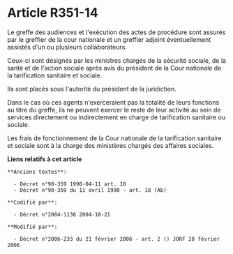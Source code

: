 # Article R351-14

Le greffe des audiences et l'exécution des actes de procédure sont assurés par le greffier de la cour nationale et un
greffier adjoint éventuellement assistés d'un ou plusieurs collaborateurs.

Ceux-ci sont désignés par les ministres chargés de la sécurité sociale, de la santé et de l'action sociale après avis du
président de la Cour nationale de la tarification sanitaire et sociale.

Ils sont placés sous l'autorité du président de la juridiction.

Dans le cas où ces agents n'exerceraient pas la totalité de leurs fonctions au titre du greffe, ils ne peuvent exercer le
reste de leur activité au sein de services directement ou indirectement en charge de tarification sanitaire ou sociale.

Les frais de fonctionnement de la Cour nationale de la tarification sanitaire et sociale sont à la charge des ministères
chargés des affaires sociales.

**Liens relatifs à cet article**

	**Anciens textes**:

	  - Décret n°90-359 1990-04-11 art. 18
	  - Décret n°90-359 du 11 avril 1990 - art. 18 (Ab)

	**Codifié par**:

	  - Décret n°2004-1136 2004-10-21

	**Modifié par**:

	  - Décret n°2006-233 du 21 février 2006 - art. 2 () JORF 28 février 2006
